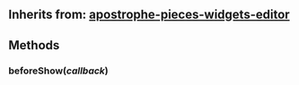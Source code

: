 ## Inherits from: [apostrophe-pieces-widgets-editor](../apostrophe-pieces-widgets/browser-apostrophe-pieces-widgets-editor.html)

## Methods
### beforeShow(*callback*)

